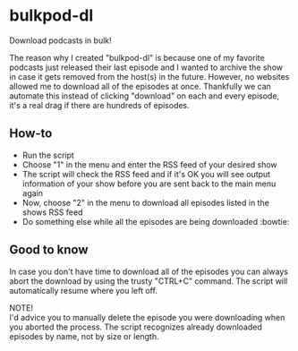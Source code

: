 # bulkpod-dl
Download podcasts in bulk!

The reason why I created "bulkpod-dl" is because one of my favorite podcasts just released their last episode and I wanted to archive the show in case it gets removed from the host(s) in the future.
However, no websites allowed me to download all of the episodes at once. Thankfully we can automate this instead of clicking "download" on each and every episode, it's a real drag if there are hundreds of episodes.

## How-to

- Run the script
- Choose "1" in the menu and enter the RSS feed of your desired show
- The script will check the RSS feed and if it's OK you will see output information of your show before you are sent back to the main menu again
- Now, choose "2" in the menu to download all episodes listed in the shows RSS feed
- Do something else while all the episodes are being downloaded :bowtie:

## Good to know

In case you don't have time to download all of the episodes you can always abort the download by using the trusty "CTRL+C" command.
The script will automatically resume where you left off.   

NOTE!   
I'd advice you to manually delete the episode you were downloading when you aborted the process. The script recognizes already downloaded episodes by name, not by size or length.
